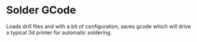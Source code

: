 # Solder GCode

Loads drill files and with a bit of configuration, saves gcode which will drive a typical 3d printer for automatic soldering.
